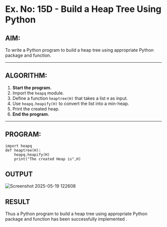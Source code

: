 # Ex. No: 15D - Build a Heap Tree Using Python

## AIM:
To write a Python program to build a heap tree using appropriate Python package and function.

---

## ALGORITHM:

1. **Start the program.**
2. Import the `heapq` module.
3. Define a function `heaptree(H)` that takes a list `H` as input.
4. Use `heapq.heapify(H)` to convert the list into a min-heap.
5. Print the created heap.
6. **End the program.**

---

## PROGRAM:

```
import heapq
def heaptree(H):
    heapq.heapify(H)
    print("The created Heap is",H)
```

## OUTPUT
![Screenshot 2025-05-19 122608](https://github.com/user-attachments/assets/956b6e2d-e1cd-482d-bd01-2846bb0a2e03)

## RESULT
Thus  a Python program to build a heap tree using appropriate Python package and function has been successfully implemented .

